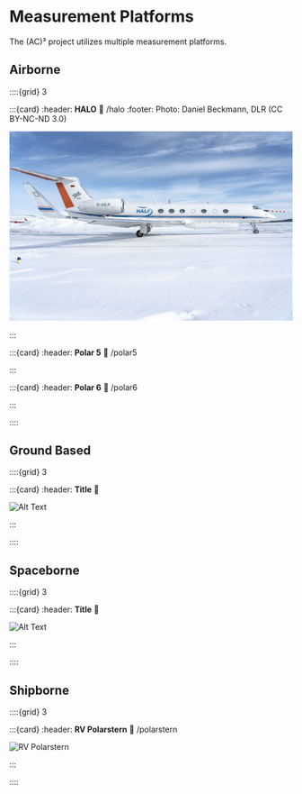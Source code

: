 # Measurement Platforms
The (AC)³ project utilizes multiple measurement platforms.

## Airborne

::::{grid} 3

:::{card} 
:header: **HALO**
:link: /halo
:footer: Photo: Daniel Beckmann, DLR (CC BY-NC-ND 3.0)

![HALO](./figures/HALO.jpg)
 
:::

:::{card}
:header: **Polar 5**
:link: /polar5


[//]: # (![Polar5]&#40;./figures/home_planes_small.png&#41;)

:::

:::{card}
:header: **Polar 6**
:link: /polar6

[//]: # (![Polar6]&#40;./figures/home_planes_small.png&#41;)

:::

::::

## Ground Based

::::{grid} 3

:::{card} 
:header: **Title**
:link:

![Alt Text](./figures/)
 
:::

::::

## Spaceborne

::::{grid} 3

:::{card} 
:header: **Title**
:link:

![Alt Text](./figures/)
 
:::

::::

## Shipborne

::::{grid} 3

:::{card} 
:header: **RV Polarstern**
:link: /polarstern

![RV Polarstern](./figures/)
 
:::

::::